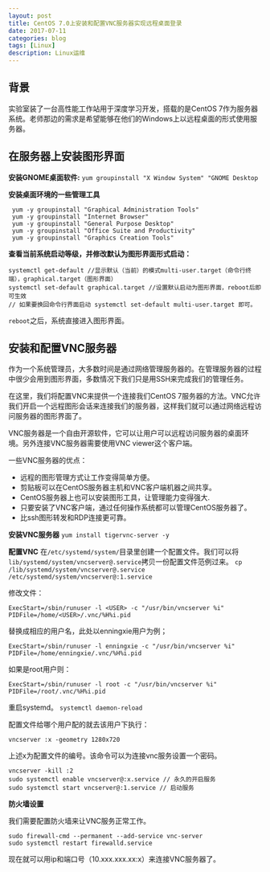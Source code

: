 ```yaml
---
layout: post
title: CentOS 7.0上安装和配置VNC服务器实现远程桌面登录
date: 2017-07-11
categories: blog
tags: [Linux]
description: Linux运维
---
```


## 背景

实验室装了一台高性能工作站用于深度学习开发，搭载的是CentOS 7作为服务器系统。老师那边的需求是希望能够在他们的Windows上以远程桌面的形式使用服务器。

## 在服务器上安装图形界面

**安装GNOME桌面软件:**
`yum groupinstall "X Window System" "GNOME Desktop`

**安装桌面环境的一些管理工具**
```
 yum -y groupinstall "Graphical Administration Tools"
 yum -y groupinstall "Internet Browser"
 yum -y groupinstall "General Purpose Desktop"
 yum -y groupinstall "Office Suite and Productivity"
 yum -y groupinstall "Graphics Creation Tools"
```

**查看当前系统启动等级，并修改默认为图形界面形式启动：**
```
systemctl get-default //显示默认（当前）的模式multi-user.target（命令行终端），graphical.target（图形界面）
systemctl set-default graphical.target //设置默认启动为图形界面，reboot后即可生效
// 如果要换回命令行界面启动 systemctl set-default multi-user.target 即可。
```

`reboot`之后，系统直接进入图形界面。

## 安装和配置VNC服务器

作为一个系统管理员，大多数时间是通过网络管理服务器的。在管理服务器的过程中很少会用到图形界面，多数情况下我们只是用SSH来完成我们的管理任务。

在这里，我们将配置VNC来提供一个连接我们CentOS 7服务器的方法。VNC允许我们开启一个远程图形会话来连接我们的服务器，这样我们就可以通过网络远程访问服务器的图形界面了。

VNC服务器是一个自由开源软件，它可以让用户可以远程访问服务器的桌面环境。另外连接VNC服务器需要使用VNC viewer这个客户端。

一些VNC服务器的优点：

- 远程的图形管理方式让工作变得简单方便。
- 剪贴板可以在CentOS服务器主机和VNC客户端机器之间共享。
- CentOS服务器上也可以安装图形工具，让管理能力变得强大.
- 只要安装了VNC客户端，通过任何操作系统都可以管理CentOS服务器了。
- 比ssh图形转发和RDP连接更可靠。

**安装VNC服务器**
`yum install tigervnc-server -y`

**配置VNC**
在`/etc/systemd/system/`目录里创建一个配置文件。我们可以将`lib/systemd/system/vncserver@.service`拷贝一份配置文件范例过来。
`cp /lib/systemd/system/vncserver@.service /etc/systemd/system/vncserver@:1.service`

修改文件：
```
ExecStart=/sbin/runuser -l <USER> -c "/usr/bin/vncserver %i"
PIDFile=/home/<USER>/.vnc/%H%i.pid
```
替换成相应的用户名，此处以enningxie用户为例；
```
ExecStart=/sbin/runuser -l enningxie -c "/usr/bin/vncserver %i"
PIDFile=/home/enningxie/.vnc/%H%i.pid
```
如果是root用户则：
```
ExecStart=/sbin/runuser -l root -c "/usr/bin/vncserver %i"
PIDFile=/root/.vnc/%H%i.pid
```
重启systemd。
`systemctl daemon-reload`

配置文件给哪个用户配的就去该用户下执行：
```
vncserver :x -geometry 1280x720
```
上述x为配置文件的编号。该命令可以为连接vnc服务设置一个密码。
```
vncserver -kill :2
sudo systemctl enable vncserver@:x.service // 永久的开启服务
sudo systemctl start vncserver@:1.service // 启动服务
```

**防火墙设置**

我们需要配置防火墙来让VNC服务正常工作。
```
sudo firewall-cmd --permanent --add-service vnc-server
sudo systemctl restart firewalld.service
```

现在就可以用ip和端口号（10.xxx.xxx.xx:x）来连接VNC服务器了。
